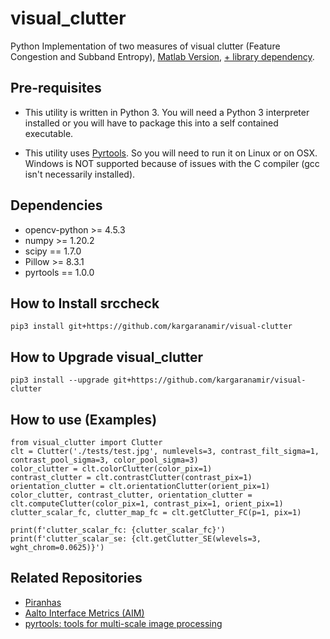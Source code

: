 # visual_clutter
Python Implementation of two measures of visual clutter (Feature Congestion and Subband Entropy), [Matlab Version](https://dspace.mit.edu/handle/1721.1/37593), [+ library dependency](https://nl.mathworks.com/matlabcentral/fileexchange/52571-matlabpyrtools).


## Pre-requisites
* This utility is written in Python 3. You will need a Python 3 interpreter installed or you will have to package this into a self contained executable. 

* This utility uses [Pyrtools](https://pyrtools.readthedocs.io/en/latest/). So you will need to run it on Linux or on OSX. Windows is NOT supported because of issues with the C compiler (gcc isn't necessarily installed).


## Dependencies
- opencv-python >= 4.5.3
- numpy >= 1.20.2
- scipy == 1.7.0
- Pillow >= 8.3.1
- pyrtools == 1.0.0

## How to Install srccheck

```
pip3 install git+https://github.com/kargaranamir/visual-clutter

```

## How to Upgrade visual_clutter

```
pip3 install --upgrade git+https://github.com/kargaranamir/visual-clutter
```



## How to use (Examples)
```
from visual_clutter import Clutter
clt = Clutter('./tests/test.jpg', numlevels=3, contrast_filt_sigma=1, contrast_pool_sigma=3, color_pool_sigma=3)
color_clutter = clt.colorClutter(color_pix=1)
contrast_clutter = clt.contrastClutter(contrast_pix=1)
orientation_clutter = clt.orientationClutter(orient_pix=1)
color_clutter, contrast_clutter, orientation_clutter = clt.computeClutter(color_pix=1, contrast_pix=1, orient_pix=1)
clutter_scalar_fc, clutter_map_fc = clt.getClutter_FC(p=1, pix=1)

print(f'clutter_scalar_fc: {clutter_scalar_fc}')
print(f'clutter_scalar_se: {clt.getClutter_SE(wlevels=3, wght_chrom=0.0625)}')
```

## Related Repositories
- [Piranhas](https://github.com/ArturoDeza/Piranhas)
- [Aalto Interface Metrics (AIM)](https://github.com/aalto-ui/aim)
- [pyrtools: tools for multi-scale image processing](https://github.com/LabForComputationalVision/pyrtools)

